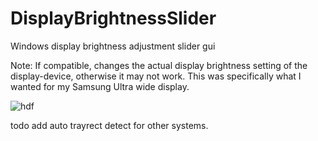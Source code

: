 # DisplayBrightnessSlider
Windows display brightness adjustment slider gui
<br>

Note: If compatible, changes the actual display brightness setting of the display-device, otherwise it may not work.
This was specifically what I wanted for my Samsung Ultra wide display.
<br>

![hdf](https://github.com/wolfman616/DisplayBrightnessSlider/assets/62726599/c7521869-0679-4468-9dd0-796269aec88b)
<br>

todo add auto trayrect detect for other systems.
